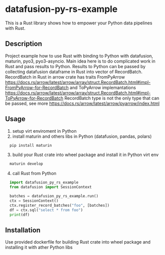 #  datafusion-py-rs-example
This is a Rust library shows how to empower your Python data pipelines with Rust.

## Description
Project example how to use Rust with binding to Python with datafusion, maturin, pyo3, pyo3-asyncio.
Main idea here is to do complicated work in Rust and pass results to Python. 
Results to Python can be passed by collecting datafusion dataframe in Rust into vector of RecordBatch.
RecordBatch in Rust in arrow crate has traits FromPyArrow https://docs.rs/arrow/latest/arrow/array/struct.RecordBatch.html#impl-FromPyArrow-for-RecordBatch
and ToPyArrow implemantations https://docs.rs/arrow/latest/arrow/array/struct.RecordBatch.html#impl-ToPyArrow-for-RecordBatch
RecordBatch type is not the only type that can be passed, see more https://docs.rs/arrow/latest/arrow/pyarrow/index.html

## Usage
1) setup virt enviroment in Python
2) install maturin and others libs in Python (datafusion, pandas, polars)
```python
  pip install maturin
```
3) build your Rust crate into wheel package and install it in Python virt env
```python
  maturin develop
```
4) call Rust from Python
```python
  import datafusion_py_rs_example
  from datafusion import SessionContext

  batches = datafusion_py_rs_example.run()
  ctx = SessionContext()
  ctx.register_record_batches("foo", [batches])
  df = ctx.sql("select * from foo")
  print(df)
````

## Installation
Use provided dockerfile for building Rust crate into wheel package and installing it with ather Python libs
